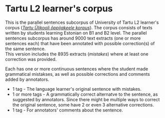 # Tartu L2 learner's corpus

This is the parallel sentences subcorpus of University of Tartu L2 learner's corpus ([*Tartu Ülikooli õppijakeele korpus*]( http://www.keel.ut.ee/et/keelekogud )). The corpus consists of texts written by students learning Estonian on B1 and B2 level. The parallel sentences subcorpus has around 9000 text extracts (one or more sentences each) that have been annotated with possible correction(s) of the same sentence.  
This version includes the 8935 extracts (*mistakes*) where at least one correction was provided.  
  

Each *<mistake>* has one or more continuous sentences where the student made grammatical mistakses, as well as possible corrections and comments added by annotators.  
* 1 <original> tag - The language learner's original sentence with mistakes.  
* 1 or more <correction> tags - A grammatically correct alternatve to the sentence, as suggested by annotators. Since there might be multiple ways to correct the original sentence, some have 2 or even 3 alternative corrections.  
* 1 <comment> tag - For annotators' comments about the sentence.  
 
